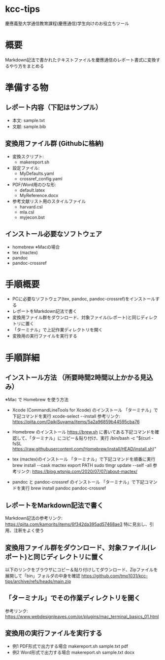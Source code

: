 # kcc-tips
慶應義塾大学通信教育課程(慶應通信)学生向けのお役立ちツール

# 概要
Markdown記法で書かれたテキストファイルを慶應通信のレポート書式に変換するやり方をまとめる

# 準備する物
## レポート内容（下記はサンプル）
* 本文:	sample.txt
* 文献:	sample.bib

## 変換用ファイル群 (Githubに格納)
* 変換スクリプト:
  * makereport.sh
* 設定ファイル:
  * MyDefaults.yaml
  * crossref_config.yaml
* PDF/Word用のひな形:
  * default.latex
  * MyReference.docx
* 参考文献リスト用のスタイルファイル
  * harvard.csl
  * mla.csl
  * myjecon.bst 

## インストール必要なソフトウェア
* homebrew ※Macの場合
* tex (mactex)
* pandoc
* pandoc-crossref

# 手順概要
* PCに必要なソフトウェア(tex, pandoc, pandoc-crossref)をインストールする
* レポートをMarkdown記法で書く
* 変換用ファイル群をダウンロード、対象ファイル(レポート)と同じディレクトリに置く
* 「ターミナル」で上記作業ディレクトリを開く
* 変換用の実行ファイルを実行する

# 手順詳細
## インストール方法 （所要時間2時間以上かかる見込み）
※Mac で Homebrew を使う方法
* Xcode (CommandLineTools for Xcode) のインストール
「ターミナル」で下記コマンドを実行
xcode-select --install
参考リンク: https://qiita.com/DaikiSuyama/items/5a2a96859b44595cba76

* Homebrew のインストール
https://brew.sh に書いてある下記コマンドを確認して、「ターミナル」にコピー＆貼り付け、実行
/bin/bash -c "$(curl -fsSL https://raw.githubusercontent.com/Homebrew/install/HEAD/install.sh)"

* tex (mactex)のインストール
「ターミナル」で下記コマンドを順番に実行
brew install --cask mactex
export PATH
sudo tlmgr update --self -all
参考リンク: https://blog.wtsnjp.com/2020/07/07/about-mactex/

* pandoc と pandoc-crossref のインストール
「ターミナル」で下記コマンドを実行
brew install pandoc pandoc-crossref

## レポートをMarkdown記法で書く
Markdown記法の参考リンク: https://qiita.com/kamorits/items/6f342da395ad57468ae3
特に見出し、引用、注釈をよく使う

## 変換用ファイル群をダウンロード、対象ファイル(レポート)と同じディレクトリに置く
以下のリンクをブラウザにコピー＆貼り付けしてダウンロード、Zipファイルを展開して「bin」フォルダの中身を確認
https://github.com/tmo1031/kcc-tips/archive/refs/heads/main.zip

## 「ターミナル」でその作業ディレクトリを開く
参考リンク: https://www.webdesignleaves.com/pr/plugins/mac_terminal_basics_01.html

## 変換用の実行ファイルを実行する
* 例1 PDF形式で出力する場合
makereport.sh sample.txt pdf
* 例2 Word形式で出力する場合
makereport.sh sample.txt docx